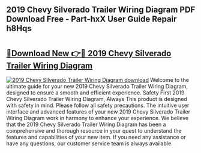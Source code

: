 ## 2019 Chevy Silverado Trailer Wiring Diagram PDF Download Free - Part-hxX User Guide Repair h8Hqs

# <h2><a href="http://dfmo3jj.blite.top/?on=2019+Chevy+Silverado+Trailer+Wiring+Diagram">🔗Download New 👉🔴 2019 Chevy Silverado Trailer Wiring Diagram</a></h2>

[![2019 Chevy Silverado Trailer Wiring Diagram download](https://i.imgur.com/lujVjoI.png)](http://dfmo3jj.blite.top/?on=2019+Chevy+Silverado+Trailer+Wiring+Diagram)
Welcome to the ultimate guide for your new 2019 Chevy Silverado Trailer Wiring Diagram, designed to ensure a smooth and efficient experience. Safety First 2019 Chevy Silverado Trailer Wiring Diagram, Always This product is designed with safety in mind. Please follow all safety precautions. The intuitive user interface and advanced features of your new 2019 Chevy Silverado Trailer Wiring Diagram work in harmony to enhance your experience. We believe that the 2019 Chevy Silverado Trailer Wiring Diagram has been a comprehensive and thorough resource in your quest to understand the features and capabilities of your new item. If you need any assistance or have any questions, our customer service team is always available.
